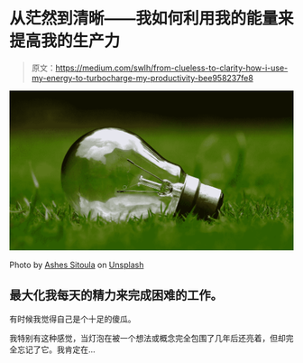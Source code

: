 # 从茫然到清晰——我如何利用我的能量来提高我的生产力

> 原文：<https://medium.com/swlh/from-clueless-to-clarity-how-i-use-my-energy-to-turbocharge-my-productivity-bee958237fe8>

![](img/7593c3cef16947efd5e7ac118058e001.png)

Photo by [Ashes Sitoula](https://unsplash.com/photos/UfEyDdXlRp8?utm_source=unsplash&utm_medium=referral&utm_content=creditCopyText) on [Unsplash](https://unsplash.com/search/photos/energy?utm_source=unsplash&utm_medium=referral&utm_content=creditCopyText)

## 最大化我每天的精力来完成困难的工作。

有时候我觉得自己是个十足的傻瓜。

我特别有这种感觉，当灯泡在被一个想法或概念完全包围了几年后还亮着，但却完全忘记了它。我肯定在…